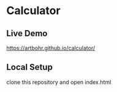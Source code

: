 # Calculator

## Live Demo
https://artbohr.github.io/calculator/

## Local Setup
clone this repository and open index.html
